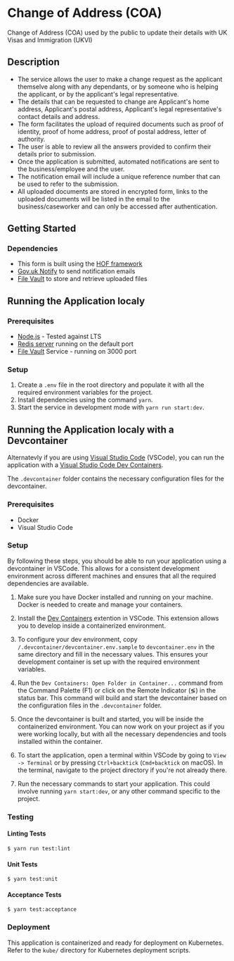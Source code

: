 # Change of Address (COA)

Change of Address (COA) used by the public to update their details with UK Visas and Immigration (UKVI) 

## Description

- The service allows the user to make a change request as the applicant themselve along with any dependants, or by someone who is helping the applicant, or by the applicant's legal representative.
- The details that can be requested to change are Applicant's home address, Applicant's postal address, Applicant's legal representative's contact details and address.
- The form facilitates the upload of required documents such as proof of identity, proof of home address, proof of postal address, letter of authority.
- The user is able to review all the answers provided to confirm their details prior to submission.
- Once the application is submitted, automated notifications are sent to the business/employee and the user.
- The notification email will include a unique reference number that can be used to refer to the submission.
- All uploaded documents are stored in encrypted form, links to the uploaded documents will be listed in the email to the business/caseworker and can only be accessed after authentication.

## Getting Started

### Dependencies

- This form is built using the [HOF framework](https://github.com/UKHomeOfficeForms/hof)
- [Gov.uk Notify](https://www.notifications.service.gov.uk) to send notification emails
- [File Vault](https://github.com/UKHomeOffice/file-vault) to store and retrieve uploaded files

## Running the Application localy

### Prerequisites

- [Node.js](https://nodejs.org/en/) - Tested against LTS
- [Redis server](http://redis.io/download) running on the default port
- [File Vault](https://github.com/UKHomeOffice/file-vault) Service - running on 3000 port

### Setup

1. Create a `.env` file in the root directory and populate it with all the required environment variables for the project.
2. Install dependencies using the command `yarn`.
3. Start the service in development mode with `yarn run start:dev`.

## Running the Application localy with a Devcontainer

Alternatevly if you are using [Visual Studio Code](https://code.visualstudio.com/) (VSCode), you can run the application with a [Visual Studio Code Dev Containers](https://code.visualstudio.com/docs/devcontainers/containers).

The `.devcontainer` folder contains the necessary configuration files for the devcontainer.

### Prerequisites
   - Docker
   - Visual Studio Code

### Setup

By following these steps, you should be able to run your application using a devcontainer in VSCode. This allows for a consistent development environment across different machines and ensures that all the required dependencies are available.

1. Make sure you have Docker installed and running on your machine. Docker is needed to create and manage your containers.

2. Install the [Dev Containers](https://marketplace.visualstudio.com/items?itemName=ms-vscode-remote.remote-containers) extention in VSCode. This extension allows you to develop inside a containerized environment.

3. To configure your dev environment, copy `/.devcontainer/devcontainer.env.sample` to `devcontainer.env` in the same directory and fill in the necessary values. This ensures your development container is set up with the required environment variables.

4. Run the `Dev Containers: Open Folder in Container...` command from the Command Palette (F1) or click on the Remote Indicator (≶) in the status bar. This command will build and start the devcontainer based on the configuration files in the `.devcontainer` folder.

7. Once the devcontainer is built and started, you will be inside the containerized environment. You can now work on your project as if you were working locally, but with all the necessary dependencies and tools installed within the container.

8. To start the application, open a terminal within VSCode by going to `View -> Terminal` or by pressing `Ctrl+backtick` (`Cmd+backtick` on macOS). In the terminal, navigate to the project directory if you're not already there.

9. Run the necessary commands to start your application. This could involve running `yarn start:dev`, or any other command specific to the project.

### Testing

#### Linting Tests
`$ yarn run test:lint`

#### Unit Tests
`$ yarn test:unit`

#### Acceptance Tests
`$ yarn test:acceptance`

### Deployment

This application is containerized and ready for deployment on Kubernetes. Refer to the `kube/` directory for Kubernetes deployment scripts.